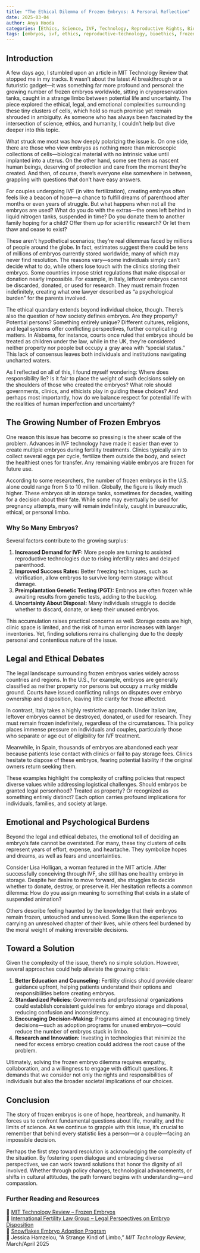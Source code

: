 ```yaml
---
title: "The Ethical Dilemma of Frozen Embryos: A Personal Reflection"
date: 2025-03-04
author: Anya Hooda
categories: [Ethics, Science, IVF, Technology, Reproductive Rights, Bioethics]
tags: [embryos, ivf, ethics, reproductive-technology, bioethics, frozen-embryos, science-and-society]
---
```


## Introduction
A few days ago, I stumbled upon an article in MIT Technology Review that stopped me in my tracks. It wasn’t about the latest AI breakthrough or a futuristic gadget—it was something far more profound and personal: the growing number of frozen embryos worldwide, sitting in cryopreservation tanks, caught in a strange limbo between potential life and uncertainty. The piece explored the ethical, legal, and emotional complexities surrounding these tiny clusters of cells, which hold so much promise yet remain shrouded in ambiguity. As someone who has always been fascinated by the intersection of science, ethics, and humanity, I couldn’t help but dive deeper into this topic.

What struck me most was how deeply polarizing the issue is. On one side, there are those who view embryos as nothing more than microscopic collections of cells—biological material with no intrinsic value until implanted into a uterus. On the other hand, some see them as nascent human beings, deserving of protection and care from the moment they’re created. And then, of course, there’s everyone else somewhere in between, grappling with questions that don’t have easy answers.

For couples undergoing IVF (in vitro fertilization), creating embryos often feels like a beacon of hope—a chance to fulfill dreams of parenthood after months or even years of struggle. But what happens when not all the embryos are used? What do you do with the extras—the ones left behind in liquid nitrogen tanks, suspended in time? Do you donate them to another family hoping for a child? Offer them up for scientific research? Or let them thaw and cease to exist?

These aren’t hypothetical scenarios; they’re real dilemmas faced by millions of people around the globe. In fact, estimates suggest there could be tens of millions of embryos currently stored worldwide, many of which may never find resolution. The reasons vary—some individuals simply can’t decide what to do, while others lose touch with the clinics storing their embryos. Some countries impose strict regulations that make disposal or donation nearly impossible. For example, in Italy, leftover embryos cannot be discarded, donated, or used for research. They must remain frozen indefinitely, creating what one lawyer described as “a psychological burden” for the parents involved.

The ethical quandary extends beyond individual choice, though. There’s also the question of how society defines embryos. Are they property? Potential persons? Something entirely unique? Different cultures, religions, and legal systems offer conflicting perspectives, further complicating matters. In Alabama, for instance, courts once ruled that embryos should be treated as children under the law, while in the UK, they’re considered neither property nor people but occupy a gray area with “special status.” This lack of consensus leaves both individuals and institutions navigating uncharted waters.

As I reflected on all of this, I found myself wondering: Where does responsibility lie? Is it fair to place the weight of such decisions solely on the shoulders of those who created the embryos? What role should governments, clinics, and ethicists play in guiding these choices? And perhaps most importantly, how do we balance respect for potential life with the realities of human imperfection and uncertainty?

## The Growing Number of Frozen Embryos
One reason this issue has become so pressing is the sheer scale of the problem. Advances in IVF technology have made it easier than ever to create multiple embryos during fertility treatments. Clinics typically aim to collect several eggs per cycle, fertilize them outside the body, and select the healthiest ones for transfer. Any remaining viable embryos are frozen for future use. 

According to some researchers, the number of frozen embryos in the U.S. alone could range from 5 to 10 million. Globally, the figure is likely much higher. These embryos sit in storage tanks, sometimes for decades, waiting for a decision about their fate. While some may eventually be used for pregnancy attempts, many will remain indefinitely, caught in bureaucratic, ethical, or personal limbo.

### Why So Many Embryos?
Several factors contribute to the growing surplus:
1. **Increased Demand for IVF:** More people are turning to assisted reproductive technologies due to rising infertility rates and delayed parenthood.
2. **Improved Success Rates:** Better freezing techniques, such as vitrification, allow embryos to survive long-term storage without damage.
3. **Preimplantation Genetic Testing (PGT):** Embryos are often frozen while awaiting results from genetic tests, adding to the backlog.
4. **Uncertainty About Disposal:** Many individuals struggle to decide whether to discard, donate, or keep their unused embryos.

This accumulation raises practical concerns as well. Storage costs are high, clinic space is limited, and the risk of human error increases with larger inventories. Yet, finding solutions remains challenging due to the deeply personal and contentious nature of the issue.

## Legal and Ethical Debates
The legal landscape surrounding frozen embryos varies widely across countries and regions. In the U.S., for example, embryos are generally classified as neither property nor persons but occupy a murky middle ground. Courts have issued conflicting rulings on disputes over embryo ownership and disposition, leaving little clarity for those affected.

In contrast, Italy takes a highly restrictive approach. Under Italian law, leftover embryos cannot be destroyed, donated, or used for research. They must remain frozen indefinitely, regardless of the circumstances. This policy places immense pressure on individuals and couples, particularly those who separate or age out of eligibility for IVF treatment.

Meanwhile, in Spain, thousands of embryos are abandoned each year because patients lose contact with clinics or fail to pay storage fees. Clinics hesitate to dispose of these embryos, fearing potential liability if the original owners return seeking them.

These examples highlight the complexity of crafting policies that respect diverse values while addressing logistical challenges. Should embryos be granted legal personhood? Treated as property? Or recognized as something entirely distinct? Each option carries profound implications for individuals, families, and society at large.

## Emotional and Psychological Burdens
Beyond the legal and ethical debates, the emotional toll of deciding an embryo’s fate cannot be overstated. For many, these tiny clusters of cells represent years of effort, expense, and heartache. They symbolize hopes and dreams, as well as fears and uncertainties.

Consider Lisa Holligan, a woman featured in the MIT article. After successfully conceiving through IVF, she still has one healthy embryo in storage. Despite her desire to move forward, she struggles to decide whether to donate, destroy, or preserve it. Her hesitation reflects a common dilemma: How do you assign meaning to something that exists in a state of suspended animation?

Others describe feeling haunted by the knowledge that their embryos remain frozen, untouched and unresolved. Some liken the experience to carrying an unresolved chapter of their lives, while others feel burdened by the moral weight of making irreversible decisions.

## Toward a Solution
Given the complexity of the issue, there’s no simple solution. However, several approaches could help alleviate the growing crisis:

1. **Better Education and Counseling:** Fertility clinics should provide clearer guidance upfront, helping patients understand their options and responsibilities before creating embryos.
2. **Standardized Policies:** Governments and professional organizations could establish consistent guidelines for embryo storage and disposal, reducing confusion and inconsistency.
3. **Encouraging Decision-Making:** Programs aimed at encouraging timely decisions—such as adoption programs for unused embryos—could reduce the number of embryos stuck in limbo.
4. **Research and Innovation:** Investing in technologies that minimize the need for excess embryo creation could address the root cause of the problem.

Ultimately, solving the frozen embryo dilemma requires empathy, collaboration, and a willingness to engage with difficult questions. It demands that we consider not only the rights and responsibilities of individuals but also the broader societal implications of our choices.

## Conclusion
The story of frozen embryos is one of hope, heartbreak, and humanity. It forces us to confront fundamental questions about life, morality, and the limits of science. As we continue to grapple with this issue, it’s crucial to remember that behind every statistic lies a person—or a couple—facing an impossible decision.

Perhaps the first step toward resolution is acknowledging the complexity of the situation. By fostering open dialogue and embracing diverse perspectives, we can work toward solutions that honor the dignity of all involved. Whether through policy changes, technological advancements, or shifts in cultural attitudes, the path forward begins with understanding—and compassion.

### Further Reading and Resources
📌 [MIT Technology Review – Frozen Embryos](https://www.technologyreview.com/)  
📌 [International Fertility Law Group – Legal Perspectives on Embryo Disposition](https://www.iflg.net/)  
📌 [Snowflakes Embryo Adoption Program](https://www.nightlight.org/snowflakes/)  
📌 Jessica Hamzelou, “A Strange Kind of Limbo,” *MIT Technology Review*, March/April 2025  


